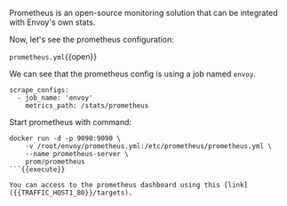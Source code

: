 Prometheus is an open-source monitoring solution that can be integrated with Envoy's own stats.

Now, let's see the prometheus configuration:

`prometheus.yml`{{open}}

We can see that the prometheus config is using a job named  `envoy`.

```
scrape_configs:
  - job_name: 'envoy'
    metrics_path: /stats/prometheus
```

Start prometheus with command:

```
docker run -d -p 9090:9090 \
    -v /root/envoy/prometheus.yml:/etc/prometheus/prometheus.yml \
    --name prometheus-server \
    prom/prometheus
```{{execute}}

You can access to the prometheus dashboard using this [link]({{TRAFFIC_HOST1_80}}/targets).

